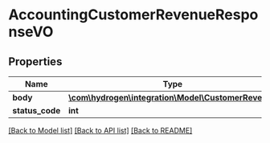 # AccountingCustomerRevenueResponseVO

## Properties
Name | Type | Description | Notes
------------ | ------------- | ------------- | -------------
**body** | [**\com\hydrogen\integration\Model\CustomerRevenue**](CustomerRevenue.md) |  | [optional] 
**status_code** | **int** |  | [optional] 

[[Back to Model list]](../README.md#documentation-for-models) [[Back to API list]](../README.md#documentation-for-api-endpoints) [[Back to README]](../README.md)


